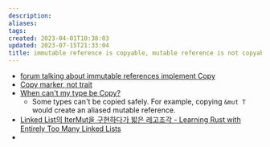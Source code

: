 ```yaml
---
description:
aliases: 
tags: 
created: 2023-04-01T10:38:03
updated: 2023-07-15T21:33:04
title: immutable reference is copyable, mutable reference is not copyable
---
```

- [forum talking about immutable references implement Copy](https://users.rust-lang.org/t/do-immutable-references-implement-copy/70075)
- [Copy marker, not trait](https://doc.rust-lang.org/std/marker/trait.Copy.html#impl-Copy-73)
- [When can't my type be Copy?](https://doc.rust-lang.org/std/marker/trait.Copy.html#when-cant-my-type-be-copy)
	- Some types can't be copied safely. For example, copying `&mut T` would create an aliased mutable reference.
- [Linked List의 IterMut을 구현하다가 밟은 레고조각 - Learning Rust with Entirely Too Many Linked Lists](https://rust-unofficial.github.io/too-many-lists/second-iter-mut.html)
- 

